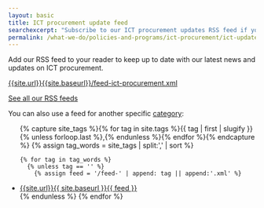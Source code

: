 ```yaml
---
layout: basic
title: ICT procurement update feed
searchexcerpt: "Subscribe to our ICT procurement updates RSS feed if you wish to stay informed about the latest news and updates on this site"
permalink: /what-we-do/policies-and-programs/ict-procurement/ict-updates-feed/
---
```


Add our RSS feed to your reader to keep up to date with our latest news and updates on ICT procurement.

[{{site.url}}{{site.baseurl}}/feed-ict-procurement.xml]({{site.url}}{{site.baseurl}}/feed-ict-procurement.xml)

[See all our RSS feeds]({{site.url}}{{site.baseurl}}/feed)

You can also use a feed for another specific [category]({{site.baseurl}}/tags/):

<ul>
    {% capture site_tags %}{% for tag in site.tags %}{{ tag | first | slugify }}{% unless forloop.last %},{% endunless %}{%
    endfor %}{% endcapture %}
    {% assign tag_words = site_tags | split:',' | sort %}

    {% for tag in tag_words %}
      {% unless tag == '' %}
        {% assign feed = '/feed-' | append: tag || append:'.xml' %}
  <li><a href="{{site.url}}{{ site.baseurl }}{{ feed }}">{{site.url}}{{ site.baseurl }}{{ feed }}</a></li>
      {% endunless %}
    {% endfor %}
</ul>
